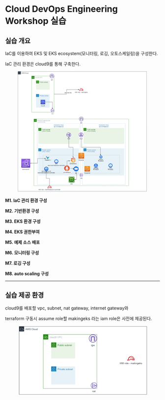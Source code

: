 # Cloud DevOps Engineering Workshop 실습

## **실습 개요**

IaC를 이용하여 EKS 및 EKS ecosystem(모니터링, 로깅, 오토스케일링)을 구성한다.​&#x20;

IaC 관리 환경은 cloud9를 통해 구축한다.

<figure><img src=".gitbook/assets/image (20).png" alt=""><figcaption></figcaption></figure>



**M1. IaC 관리 환경 구성​**

**M2. 기반환경 구성**

**M3. EKS 환경 구성**

**M4. EKS 권한부여**

**M5. 예제 소스 배포**

**M6. 모니터링 구성**

**M7. 로깅 구성**

**M8. auto scaling 구성**

****

## 실습 제공 환경

cloud9를 배포할 vpc, subnet, nat gateway, internet gateway와​&#x20;

terraform 구동시 assume role할 makingeks 라는 iam role은 사전에 제공된다.

<figure><img src=".gitbook/assets/image (1) (1).png" alt=""><figcaption></figcaption></figure>
